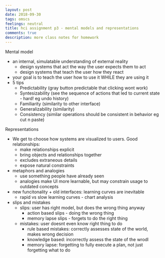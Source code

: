 ```yaml
---
layout: post
date: 2018-09-30
tags: omscs
feelings: neutral
title: hci assignment p3 - mental models and representations
comments: true
description: more class notes for homework
---
```


Mental model

- an internal, simulatable understanding of external reality
  - design systems that act the way the user expects them to act
  - design systems that teach the user how they react
- your goal is to teach the user how to use it WHILE they are using it
- 5 tips
  - Predictability (gray button predictable that clicking wont work)
  - Syntesizability (see the sequence of actions that led to current state - hard! eg undo history)
  - Familiarity (similarity to other interface)
  - Generalizability (similarity)
  - Consistency (similar operations should be consistent in behavior eg cut n paste)

Representations

- We get to choose how systems are visualized to users. Good relationships:
  - make relationships explicit
  - bring objects and relationships together
  - excludes extraneous details
  - expose natural constraints
- metaphors and analogies
  - use something people have already seen
  - analogies make UI more learnable, but may constrain usage to outdated concepts
- new funcitonality + old interfaces: learning curves are inevitable
  - rapid vs slow learning curves - chart analysis
- slips and mistakes
  - slips: user has right model, but does the wrong thing anyway
    - action based slips - doing the wrong thing
    - memory lapse slips - forgets to do the right thing
  - mistakes: user doesnt even know right thing to do
    - rule based mistakes: correctly assesses state of the world, makes wrong decision
    - knowledge based: incorrectly assess the state of the wrodl
    - memory lapse: forgetting to fully execute a plan, not just forgetting what to do
    
    

